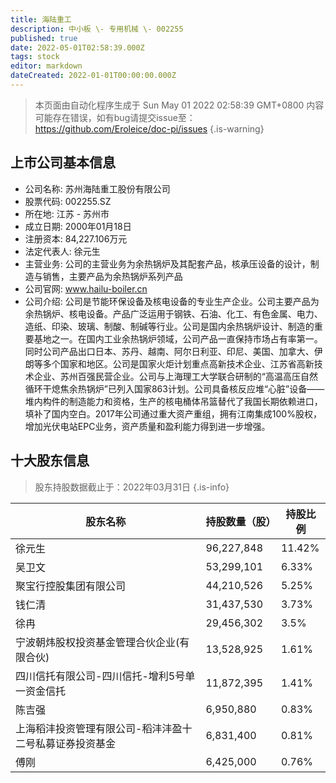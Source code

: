 ```yaml
---
title: 海陆重工
description: 中小板 \- 专用机械 \- 002255
published: true
date: 2022-05-01T02:58:39.000Z
tags: stock
editor: markdown
dateCreated: 2022-01-01T00:00:00.000Z
---
```


> 本页面由自动化程序生成于 Sun May 01 2022 02:58:39 GMT+0800
> 内容可能存在错误，如有bug请提交issue至：https://github.com/Eroleice/doc-pi/issues
{.is-warning}

## 上市公司基本信息
- 公司名称: 苏州海陆重工股份有限公司
- 股票代码: 002255.SZ
- 所在地: 江苏 - 苏州市
- 成立日期: 2000年01月18日
- 注册资本: 84,227.106万元
- 法定代表人: 徐元生
- 主营业务: 公司的主营业务为余热锅炉及其配套产品，核承压设备的设计，制造与销售，主要产品为余热锅炉系列产品
- 公司官网: www.hailu-boiler.cn
- 公司介绍: 公司是节能环保设备及核电设备的专业生产企业。公司主要产品为余热锅炉、核电设备。产品广泛运用于钢铁、石油、化工、有色金属、电力、造纸、印染、玻璃、制酸、制碱等行业。公司是国内余热锅炉设计、制造的重要基地之一。在国内工业余热锅炉领域，公司产品一直保持市场占有率第一。同时公司产品出口日本、苏丹、越南、阿尔日利亚、印尼、美国、加拿大、伊朗等多个国家和地区。公司是国家火炬计划重点高新技术企业、江苏省高新技术企业、苏州百强民营企业。公司与上海理工大学联合研制的“高温高压自然循环干熄焦余热锅炉”已列入国家863计划。公司具备核反应堆“心脏”设备——堆内构件的制造能力和资格，生产的核电桶体吊篮替代了我国长期依赖进口，填补了国内空白。2017年公司通过重大资产重组，拥有江南集成100%股权，增加光伏电站EPC业务，资产质量和盈利能力得到进一步增强。


## 十大股东信息
> 股东持股数据截止于：2022年03月31日
{.is-info}

| 股东名称 | 持股数量（股） | 持股比例 |
| --- | --- | --- |
| 徐元生 | 96,227,848 | 11.42% |
| 吴卫文 | 53,299,101 | 6.33% |
| 聚宝行控股集团有限公司 | 44,210,526 | 5.25% |
| 钱仁清 | 31,437,530 | 3.73% |
| 徐冉 | 29,456,302 | 3.5% |
| 宁波朝炜股权投资基金管理合伙企业(有限合伙) | 13,528,925 | 1.61% |
| 四川信托有限公司-四川信托-增利5号单一资金信托 | 11,872,395 | 1.41% |
| 陈吉强 | 6,950,880 | 0.83% |
| 上海稻沣投资管理有限公司-稻沣沣盈十二号私募证券投资基金 | 6,831,400 | 0.81% |
| 傅刚 | 6,425,000 | 0.76% |




